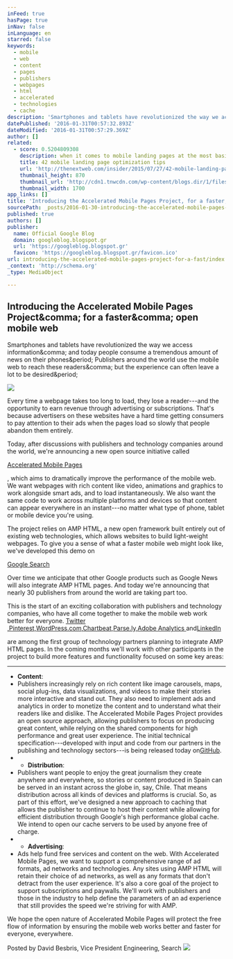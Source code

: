 ```yaml
---
inFeed: true
hasPage: true
inNav: false
inLanguage: en
starred: false
keywords:
  - mobile
  - web
  - content
  - pages
  - publishers
  - webpages
  - html
  - accelerated
  - technologies
  - cache
description: 'Smartphones and tablets have revolutionized the way we access information, and today people consume a tremendous amount of news on their phones. Publishers around the world use the mobile web to reach these readers, but the experience can often leave a lot to be desired.'
datePublished: '2016-01-31T00:57:32.893Z'
dateModified: '2016-01-31T00:57:29.369Z'
author: []
related:
  - score: 0.5204809308
    description: when it comes to mobile landing pages at the most basic level a landing page is the first interaction a customer will have with your website. Getting that first impression right is critical.
    title: 42 mobile landing page optimization tips
    url: 'http://thenextweb.com/insider/2015/07/27/42-mobile-landing-page-optimization-tips/'
    thumbnail_height: 870
    thumbnail_url: 'http://cdn1.tnwcdn.com/wp-content/blogs.dir/1/files/2015/07/optimization.jpg'
    thumbnail_width: 1700
app_links: []
title: 'Introducing the Accelerated Mobile Pages Project, for a faster, open mobile web'
sourcePath: _posts/2016-01-30-introducing-the-accelerated-mobile-pages-project-for-a-fast.md
published: true
authors: []
publisher:
  name: Official Google Blog
  domain: googleblog.blogspot.gr
  url: 'https://googleblog.blogspot.gr'
  favicon: 'https://googleblog.blogspot.gr/favicon.ico'
url: introducing-the-accelerated-mobile-pages-project-for-a-fast/index.html
_context: 'http://schema.org'
_type: MediaObject

---
```

<article style=""><h1>Introducing the Accelerated Mobile Pages Project&amp;comma; for a faster&amp;comma; open mobile web</h1><p>Smartphones and tablets have revolutionized the way we access information&amp;comma; and today people consume a tremendous amount of news on their phones&amp;period; Publishers around the world use the mobile web to reach these readers&amp;comma; but the experience can often leave a lot to be desired&amp;period;</p><img src="https://www.gstatic.com/images/branding/googlelogo/2x/googlelogo_color_284x96dp.png" /></article>

Every time a webpage takes too long to load, they lose a reader---and the opportunity to earn revenue through advertising or subscriptions. That's because advertisers on these websites have a hard time getting consumers to pay attention to their ads when the pages load so slowly that people abandon them entirely.

Today, after discussions with publishers and technology companies around the world, we're announcing a new open source initiative called

[Accelerated Mobile Pages][0]

, which aims to dramatically improve the performance of the mobile web. We want webpages with rich content like video, animations and graphics to work alongside smart ads, and to load instantaneously. We also want the same code to work across multiple platforms and devices so that content can appear everywhere in an instant---no matter what type of phone, tablet or mobile device you're using.

The project relies on AMP HTML, a new open framework built entirely out of existing web technologies, which allows websites to build light-weight webpages. To give you a sense of what a faster mobile web might look like, we've developed this demo on

[Google Search][1]

Over time we anticipate that other Google products such as Google News will also integrate AMP HTML pages. And today we're announcing that nearly 30 publishers from around the world are taking part too.

This is the start of an exciting collaboration with publishers and technology companies, who have all come together to make the mobile web work better for everyone. [Twitter ,][2][Pinterest,][3][WordPress.com,][4][Chartbeat,][5][Parse.ly,][6][Adobe Analytics  ][7]and[LinkedIn ][8]

are among the first group of technology partners planning to integrate AMP HTML pages. In the coming months we'll work with other participants in the project to build more features and functionality focused on some key areas:

* ****
* **Content**: 
* Publishers increasingly rely on rich content like image carousels, maps, social plug-ins, data visualizations, and videos to make their stories more interactive and stand out. They also need to implement ads and analytics in order to monetize the content and to understand what their readers like and dislike. The Accelerated Mobile Pages Project provides an open source approach, allowing publishers to focus on producing great content, while relying on the shared components for high performance and great user experience. The initial technical specification---developed with input and code from our partners in the publishing and technology sectors---is being released today on[GitHub][9].
* * **Distribution**: 
* Publishers want people to enjoy the great journalism they create anywhere and everywhere, so stories or content produced in Spain can be served in an instant across the globe in, say, Chile. That means distribution across all kinds of devices and platforms is crucial. So, as part of this effort, we've designed a new approach to caching that allows the publisher to continue to host their content while allowing for efficient distribution through Google's high performance global cache. We intend to open our cache servers to be used by anyone free of charge.
* * **Advertising**: 
* Ads help fund free services and content on the web. With Accelerated Mobile Pages, we want to support a comprehensive range of ad formats, ad networks and technologies. Any sites using AMP HTML will retain their choice of ad networks, as well as any formats that don't detract from the user experience. It's also a core goal of the project to support subscriptions and paywalls. We'll work with publishers and those in the industry to help define the parameters of an ad experience that still provides the speed we're striving for with AMP.

We hope the open nature of Accelerated Mobile Pages will protect the free flow of information by ensuring the mobile web works better and faster for everyone, everywhere.

Posted by David Besbris, Vice President Engineering, Search
![](https://the-grid-user-content.s3-us-west-2.amazonaws.com/80cb8e64-8ea8-4cb7-88c8-f291491fd8ca.png)

[0]: http://www.ampproject.org/
[1]: http://insidesearch.blogspot.com/2015/10/accelerated-mobile-pages-in-search.html
[2]: http://twitter.com/
[3]: http://pinterest.com/
[4]: http://wordpress.com/
[5]: https://chartbeat.com/
[6]: http://www.parsely.com/
[7]: http://www.adobe.com/marketing-cloud/web-analytics.html
[8]: https://www.linkedin.com/
[9]: https://github.com/ampproject